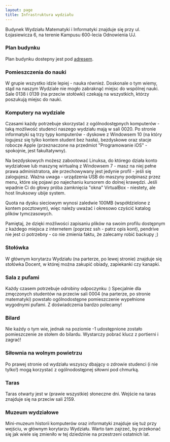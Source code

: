 ```yaml
---
layout: page
title: Infrastruktura wydziału
---
```


Budynek Wydziału Matematyki i Informatyki znajduje się przy ul. Łojasiewicza 6, na terenie Kampusu 600-lecia Odnowienia UJ.   

### Plan budynku
Plan budynku dostepny jest pod [adresem](https://intra.matinf.uj.edu.pl/plan/). 

### Pomieszczenia do nauki
W grupie wszystko idzie lepiej - nauka również. Doskonale o tym wiemy, stąd na naszym Wydziale nie mogło zabraknąć miejsc do wspólnej nauki. Sale 0138 i 0139 (na przeciw stołówki) czekają na wszystkich, którzy poszukują miejsc do nauki.

### Komputery na wydziale
Czasami każdy potrzebuje skorzystać z ogólnodostępnych komputerów - taką możliwość studenci naszego wydziału mają w sali 0020. Po stronie informatyki są trzy typy komputerów - dyskowe z Windowsem 10 (na który logujesz się tylko kontem student bez hasła), bezdyskowe oraz stacje robocze Apple (przeznaczone na przedmiot "Programowanie iOS" - spokojnie, jest fakultatywny).

Na bezdyskowych możesz zabootować Linuksa, do którego działa konto wydziałowe lub maszynę wirtualną z Windowsem 7 - masz na niej pełne prawa administratora, ale przechowywany jest jedynie profil - jeśli się zalogujesz. Ważna uwaga - urządzenia USB do maszyny podpinasz przez menu, które się pojawi po najechaniu kursorem do dolnej krawędzi. Jeśli wpadnie Ci do głowy próba zamknięcia "okna" VirtualBox - niestety, ale host linuksowy ubije system.

Quota na dysku sieciowym wynosi zaledwie 100MB (współdzielone z kontem pocztowym), więc należy uważać i okresowo czyścić katalog plików tymczasowych.

Pamiętaj, że dzięki możliwości zapisaniu plików na swoim profilu dostępnym z każdego miejsca z internetem (poprzez ssh - patrz opis kont), pendrive nie jest ci potrzebny - co nie zmienia faktu, że zalecamy robić backupy ;)

### Stołówka 
W głównym korytarzu Wydziału (na parterze, po lewej stronie) znajduje się stołówka Docent, w której można zakupić obiady, zapiekanki czy kanapki.

### Sala z pufami
Każdy czasem potrzebuje odrobiny odpoczynku :) Specjalnie dla zmęczonych studentów na przeciw sali 0004 (na parterze, po stronie matematyki) powstało ogólnodostępne pomieszczenie wypełnione wygodnymi pufami. Z doświadczenia bardzo polecamy!

### Bilard
Nie każdy o tym wie, jednak na poziomie -1 udostępnione zostało pomieszczenie ze stołem do bilardu. Wystarczy pobrać klucz z portierni i zagrać!

### Siłownia na wolnym powietrzu
Po prawej stronie od wydziału wszyscy dbający o zdrowie studenci (i nie tylko!) mogą korzystać z ogólnodostępnej siłowni pod chmurką. 

### Taras
Taras otwarty jest w (prawie wszystkie) słoneczne dni. Wejście na taras znajduje się na przeciw sali 2159. 

### Muzeum wydziałowe
Mini-muzeum historii komputerów oraz informatyki znajduje się tuż przy wejściu, w głównym korytarzu Wydziału. Warto tam zajrzeć, by przekonać się jak wiele się zmieniło w tej dziedzinie na przestrzeni ostatnich lat.
